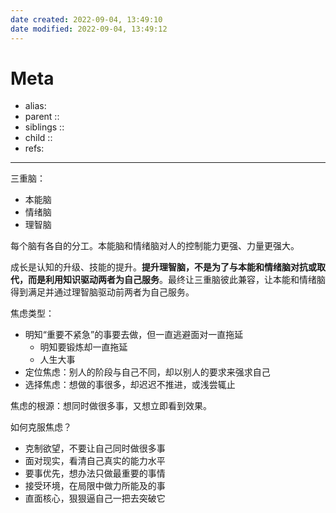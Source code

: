 ```yaml
---
date created: 2022-09-04, 13:49:10
date modified: 2022-09-04, 13:49:12
---
```


# Meta

- alias:
- parent ::
- siblings ::
- child ::
- refs:

---

三重脑：

- 本能脑
- 情绪脑
- 理智脑

每个脑有各自的分工。本能脑和情绪脑对人的控制能力更强、力量更强大。

成长是认知的升级、技能的提升。**提升理智脑，不是为了与本能和情绪脑对抗或取代，而是利用知识驱动两者为自己服务**。最终让三重脑彼此兼容，让本能和情绪脑得到满足并通过理智脑驱动前两者为自己服务。

焦虑类型：

- 明知“重要不紧急”的事要去做，但一直逃避面对一直拖延
    - 明知要锻炼却一直拖延
    - 人生大事
- 定位焦虑：别人的阶段与自己不同，却以别人的要求来强求自己
- 选择焦虑：想做的事很多，却迟迟不推进，或浅尝辄止

焦虑的根源：想同时做很多事，又想立即看到效果。

如何克服焦虑？

- 克制欲望，不要让自己同时做很多事
- 面对现实，看清自己真实的能力水平
- 要事优先，想办法只做最重要的事情
- 接受环境，在局限中做力所能及的事
- 直面核心，狠狠逼自己一把去突破它